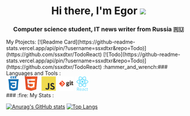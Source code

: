 <h1 align="center">Hi there, I'm Egor
<img src="https://github.com/blackcater/blackcater/raw/main/images/Hi.gif" height="32"/></h1>
<h3 align="center">Computer science student, IT news writer from Russia 🇷🇺</h3>
My Ptojects: 
<!-- (https://github.com/ssxdtxr/TodoReact))
-🏎Todo(ssxdtxr.github.io/TODO/)
-Flower Shop(ssxdtxr.github.io/FowerShop/)
-Belka(ssxdtxr.github.io/Belka/) -->
[![Readme Card](https://github-readme-stats.vercel.app/api/pin/?username=ssxdtxr&repo=Todo)](https://github.com/ssxdtxr/TodoReact)
[![Todo](https://github-readme-stats.vercel.app/api/pin/?username=ssxdtxr&repo=Todo)](https://github.com/ssxdtxr/TodoReact)
:hammer_and_wrench:### Languages and Tools :
<div>
  <img src="https://github.com/devicons/devicon/blob/master/icons/css3/css3-plain-wordmark.svg"  title="CSS3" alt="CSS" width="40" height="40"/>&nbsp;
  <img src="https://github.com/devicons/devicon/blob/master/icons/html5/html5-original.svg" title="HTML5" alt="HTML" width="40" height="40"/>&nbsp;
  <img src="https://github.com/devicons/devicon/blob/master/icons/javascript/javascript-original.svg" title="JavaScript" alt="JavaScript" width="40" height="40"/>&nbsp;
  <img src="https://github.com/devicons/devicon/blob/master/icons/git/git-original-wordmark.svg" title="Git" **alt="Git" width="40" height="40"/>
  <img src="https://github.com/devicons/devicon/blob/master/icons/react/react-original-wordmark.svg" title="React" alt="React" width="40" height="40"/>&nbsp;
</div>
### :fire: My Stats :
  
  [![Anurag's GitHub stats](https://github-readme-stats.vercel.app/api?username=ssxdtxr)](https://github.com/anuraghazra/github-readme-stats)
  [![Top Langs](https://github-readme-stats.vercel.app/api/top-langs/?username=ssxdtxr)](https://github.com/anuraghazra/github-readme-stats)
